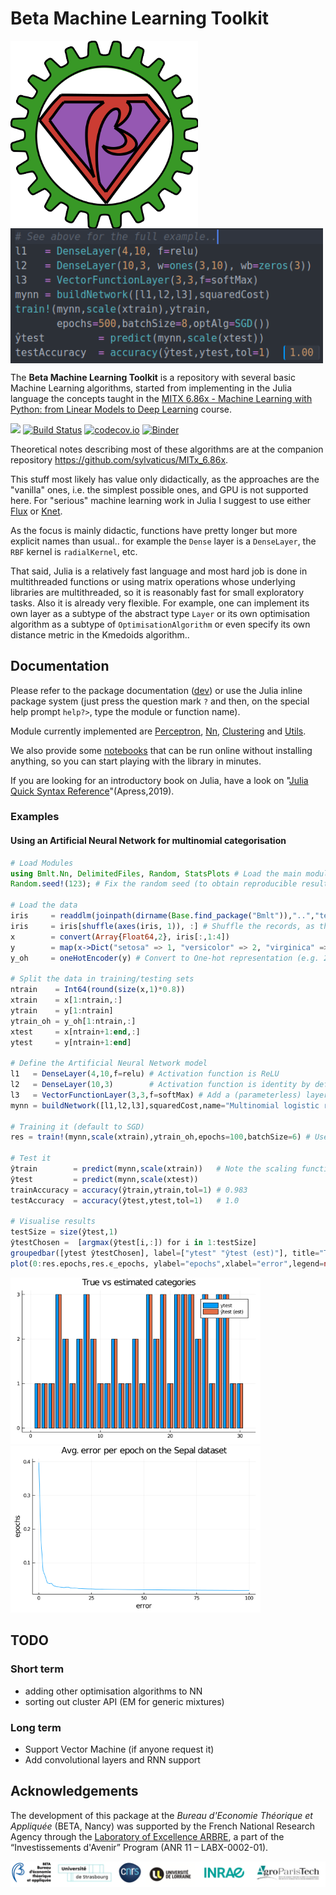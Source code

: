 # Beta Machine Learning Toolkit

<img src="assets/bmlt_logo.png" width="300" valign="middle"/> &nbsp;&nbsp;&nbsp;<img src="assets/microExample.png" width="500" valign="middle"/>

The **Beta Machine Learning Toolkit** is a repository with several basic Machine Learning algorithms, started from implementing in the Julia language the concepts taught in the [MITX 6.86x - Machine Learning with Python: from Linear Models to Deep Learning](https://www.edx.org/course/machine-learning-with-python-from-linear-models-to) course.

<!--[![](https://img.shields.io/badge/docs-stable-blue.svg)](https://sylvaticus.github.io/Bmlt.jl/stable) -->
[![](https://img.shields.io/badge/docs-dev-blue.svg)](https://sylvaticus.github.io/Bmlt.jl/dev)
[![Build Status](https://travis-ci.org/sylvaticus/Bmlt.jl.svg?branch=master)](https://travis-ci.org/sylvaticus/Bmlt.jl)
[![codecov.io](http://codecov.io/github/sylvaticus/Bmlt.jl/coverage.svg?branch=master)](http://codecov.io/github/sylvaticus/Bmlt.jl?branch=master)
[![Binder](https://mybinder.org/badge_logo.svg)](https://mybinder.org/v2/gh/sylvaticus/Bmlt.jl/master)

Theoretical notes describing most of these algorithms are at the companion repository https://github.com/sylvaticus/MITx_6.86x.

This stuff most likely has value only didactically, as the approaches are the "vanilla" ones, i.e. the simplest possible ones, and GPU is not supported here.
For "serious" machine learning work in Julia I suggest to use either [Flux](https://fluxml.ai/) or [Knet](https://github.com/denizyuret/Knet.jl).

As the focus is mainly didactic, functions have pretty longer but more explicit names than usual.. for example the `Dense` layer is a `DenseLayer`, the `RBF` kernel is `radialKernel`, etc.

That said, Julia is a relatively fast language and most hard job is done in multithreaded functions or using matrix operations whose underlying libraries are multithreaded, so it is reasonably fast for small exploratory tasks. Also it is already very flexible. For example, one can implement its own layer as a subtype of the abstract type `Layer` or its own optimisation algorithm as a subtype of `OptimisationAlgorithm` or even specify its own distance metric in the Kmedoids algorithm..

## Documentation

Please refer to the package documentation ([dev](https://sylvaticus.github.io/Bmlt.jl/dev)) or use the Julia inline package system (just press the question mark `?` and then, on the special help prompt `help?>`, type the module or function name).

Module currently implemented are [Perceptron](https://sylvaticus.github.io/Bmlt.jl/dev/Perceptron.html), [Nn](https://sylvaticus.github.io/Bmlt.jl/dev/Nn.html), [Clustering](https://sylvaticus.github.io/Bmlt.jl/dev/Clustering.html) and [Utils](https://sylvaticus.github.io/Bmlt.jl/dev/Utils.html).

We also provide some [notebooks](https://sylvaticus.github.io/Bmlt.jl/dev/Notebooks.html/Notebooks.html) that can be run online without installing anything, so you can start playing with the library in minutes.

If you are looking for an introductory book on Julia, have a look on "[Julia Quick Syntax Reference](https://www.julia-book.com/)"(Apress,2019).



### Examples

#### Using an Artificial Neural Network for multinomial categorisation

```julia
# Load Modules
using Bmlt.Nn, DelimitedFiles, Random, StatsPlots # Load the main module and ausiliary modules
Random.seed!(123); # Fix the random seed (to obtain reproducible results)

# Load the data
iris     = readdlm(joinpath(dirname(Base.find_package("Bmlt")),"..","test","data","iris.csv"),',',skipstart=1)
iris     = iris[shuffle(axes(iris, 1)), :] # Shuffle the records, as they aren't by default
x        = convert(Array{Float64,2}, iris[:,1:4])
y        = map(x->Dict("setosa" => 1, "versicolor" => 2, "virginica" =>3)[x],iris[:, 5]) # Convert the target column to numbers
y_oh     = oneHotEncoder(y) # Convert to One-hot representation (e.g. 2 => [0 1 0], 3 => [0 0 1])

# Split the data in training/testing sets
ntrain    = Int64(round(size(x,1)*0.8))
xtrain    = x[1:ntrain,:]
ytrain    = y[1:ntrain]
ytrain_oh = y_oh[1:ntrain,:]
xtest     = x[ntrain+1:end,:]
ytest     = y[ntrain+1:end]

# Define the Artificial Neural Network model
l1   = DenseLayer(4,10,f=relu) # Activation function is ReLU
l2   = DenseLayer(10,3)        # Activation function is identity by default
l3   = VectorFunctionLayer(3,3,f=softMax) # Add a (parameterless) layer whose activation function (softMax in this case) is defined to all its nodes at once
mynn = buildNetwork([l1,l2,l3],squaredCost,name="Multinomial logistic regression Model Sepal") # Build the NN and use the squared cost (aka MSE) as error function

# Training it (default to SGD)
res = train!(mynn,scale(xtrain),ytrain_oh,epochs=100,batchSize=6) # Use optAlg=SGD (Stochastic Gradient Descent) by default

# Test it
ŷtrain        = predict(mynn,scale(xtrain))   # Note the scaling function
ŷtest         = predict(mynn,scale(xtest))
trainAccuracy = accuracy(ŷtrain,ytrain,tol=1) # 0.983
testAccuracy  = accuracy(ŷtest,ytest,tol=1)   # 1.0

# Visualise results
testSize = size(ŷtest,1)
ŷtestChosen =  [argmax(ŷtest[i,:]) for i in 1:testSize]
groupedbar([ytest ŷtestChosen], label=["ytest" "ŷtest (est)"], title="True vs estimated categories") # All records correctly labelled !
plot(0:res.epochs,res.ϵ_epochs, ylabel="epochs",xlabel="error",legend=nothing,title="Avg. error per epoch on the Sepal dataset")
```

<img src="assets/sepalOutput_results.png" width="400"/> <img src="assets/sepalOutput_errors.png" width="400"/>


## TODO

### Short term

- adding other optimisation algorithms to NN
- sorting out cluster API (EM for generic mixtures)

### Long term

- Support Vector Machine (if anyone request it)
- Add convolutional layers and RNN support

## Acknowledgements

The development of this package at the _Bureau d'Economie Théorique et Appliquée_ (BETA, Nancy) was supported by the French National Research Agency through the [Laboratory of Excellence ARBRE](http://mycor.nancy.inra.fr/ARBRE/), a part of the “Investissements d'Avenir” Program (ANR 11 – LABX-0002-01).

[![BLogos](assets/logos_betaumr.png)](hhttp://www.beta-umr7522.fr/)
